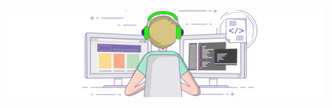 <img src="https://raw.githubusercontent.com/leorrose/leorrose/master/readme_header.gif" alt="hello-gif" style="max-width: 100%; display: inline-block;" data-target="animated-image.originalImage">
<p align="left">
</p>
